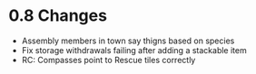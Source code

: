 # 0.8 Changes #

* Assembly members in town say thigns based on species
* Fix storage withdrawals failing after adding a stackable item
* RC: Compasses point to Rescue tiles correctly
